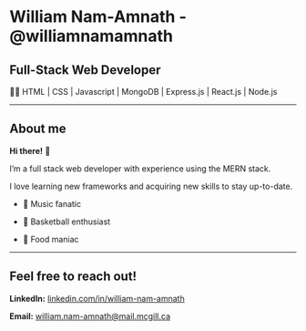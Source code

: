 # William Nam-Amnath - @williamnamamnath

## Full-Stack Web Developer 


🧑‍💻 HTML | CSS | Javascript | MongoDB | Express.js | React.js | Node.js


--------

## About me



**Hi there!** 👋 

I’m a full stack web developer with experience using the MERN stack.



I love learning new frameworks and acquiring new skills to stay up-to-date. 

- 🎵 Music fanatic
  
- 🏀 Basketball enthusiast
  
- 🍕 Food maniac



------------

## Feel free to reach out!

 

**LinkedIn:** [linkedin.com/in/william-nam-amnath](linkedin.com/in/william-nam-amnath) 

**Email:** william.nam-amnath@mail.mcgill.ca
